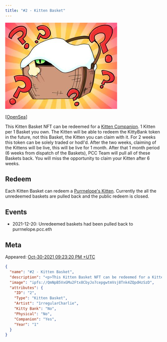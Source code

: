 ```yaml
---
title: "#2 - Kitten Basket"
---
```


[![#2 - Kitten Basket](../assets/kittyvalut-purrks/QmNpB5VxGMu2Ftx8CbyJo7cepgwtmVsj8Tnk4ZQpdHzSzD_resize.jpg)](https://ipfs.io/ipfs/QmNpB5VxGMu2Ftx8CbyJo7cepgwtmVsj8Tnk4ZQpdHzSzD)

[[OpenSea](https://opensea.io/assets/0xda7d42b6167f1497346d7b2336a6d7a603026db1/1)]

This Kitten Basket NFT can be redeemed for a [Kitten Companion](../kittens/index.md). 1 Kitten per 1 Basket you own. The Kitten will be able to redeem the KittyBank token in the future, not this Basket, the Kitten you can claim with it. For 2 weeks this token can be solely traded or hodl'd. After the two weeks, claiming of the Kittens will be live, this will be live for 1 month. After that 1 month period (6 weeks from dispatch of the Baskets), PCC Team will pull all of these Baskets back. You will miss the opportunity to claim your Kitten after 6 weeks.

## Redeem

Each Kitten Basket can redeem a [Purrnelope's Kitten](../kittens/index.md). Currently the all the unredeemed baskets are pulled back and the public redeem is closed.

## Events

- 2021-12-20: Unredeemed baskets had been pulled back to purrnelope.pcc.eth

## Meta

Appeared: [Oct-30-2021 09:23:20 PM +UTC](https://etherscan.io/tx/0xee6f82b49c85be3f8b8ba8dda9506fea818455da563cfde46ce9bcbb8d7dd05b)

```json title="ipfs://QmdxdSp2cxDR1SXNayAK61uhtwv18FvQQecZ82j7jAYpH7"
{
  "name": "#2 - Kitten Basket",
  "description": "<p>This Kitten Basket NFT can be redeemed for a Kitten Companion. 1 Kitten per 1 Basket you own. The Kitten will be able to redeem the KittyBank token in the future, not this Basket, the Kitten you can claim with it, we want that to be clear.</p><p>For 2 weeks this token can be solely traded or hodl'd. After the two weeks, claiming of the Kittens will be live, this will be live for 1 month. After that 1 month period (6 weeks from dispatch of the Baskets) we will pull all of these Baskets back. You will miss the opportunity to claim your Kitten after 6 weeks. Please remember to claim your Kitten!</p>",
  "image": "ipfs://QmNpB5VxGMu2Ftx8CbyJo7cepgwtmVsj8Tnk4ZQpdHzSzD",
  "attributes": {
    "ID": "2",
    "Type": "Kitten Basket",
    "Artist": "1rregularCharlie",
    "Kitty Bank": "No",
    "Physical": "No",
    "Companion": "Yes",
    "Year": "1"
  }
}
```
